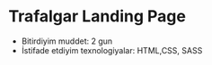 # Trafalgar Landing Page

- Bitirdiyim muddet: 2 gun
- İstifade etdiyim texnologiyalar: HTML,CSS, SASS
